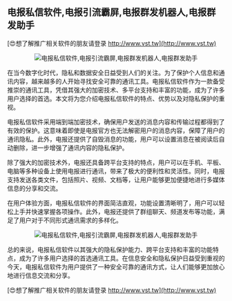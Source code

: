 ## **电报私信软件,电报引流霸屏,电报群发机器人,电报群发助手**

[😍想了解推广相关软件的朋友请登录 http://www.vst.tw](http://www.vst.tw)

 <center><img src="https://vst.tw/MP4/tuiguang/png/7.png" alt="电报私信软件,电报引流霸屏,电报群发机器人,电报群发助手"></center>

在当今数字化时代，隐私和数据安全日益受到人们的关注。为了保护个人信息和通讯内容，越来越多的人开始寻找安全可靠的通讯工具。电报私信软件作为一款备受推崇的通讯工具，凭借其强大的加密技术、多平台支持和丰富的功能，成为了许多用户选择的首选。本文将为您介绍电报私信软件的特点、优势以及对隐私保护的重视。

电报私信软件采用端到端加密技术，确保用户发送的消息内容和传输过程都得到了有效的保护。这意味着即使是电报官方也无法解密用户的消息内容，保障了用户的通讯隐私。此外，电报还提供了自毁消息的功能，用户可以设置消息在被阅读后自动删除，进一步增强了通讯内容的隐私保护。

除了强大的加密技术外，电报还具备跨平台支持的特点，用户可以在手机、平板、电脑等多种设备上使用电报进行通讯，带来了极大的便利性和灵活性。同时，电报支持发送各类文件，包括照片、视频、文档等，让用户能够更加便捷地进行多媒体信息的分享和交流。

在用户体验方面，电报私信软件的界面简洁直观，功能设置清晰明了，用户可以轻松上手并快速掌握各项操作。此外，电报还提供了群组聊天、频道发布等功能，满足了用户对于不同形式通讯需求的多样化。

 <center><img src="https://vst.tw/MP4/tuiguang/png/5.png" alt="电报私信软件,电报引流霸屏,电报群发机器人,电报群发助手"></center>

总的来说，电报私信软件以其强大的隐私保护能力、跨平台支持和丰富的功能特点，成为了许多用户选择的首选通讯工具。在信息安全和隐私保护日益受到重视的今天，电报私信软件为用户提供了一种安全可靠的通讯方式，让人们能够更加放心地进行信息交流和分享。

[😍想了解推广相关软件的朋友请登录 http://www.vst.tw](http://www.vst.tw)



